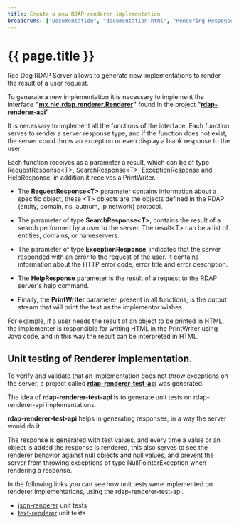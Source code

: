 ```yaml
---
title: Create a new RDAP-renderer implementation
breadcrums: ["Documentation", "documentation.html", "Rendering Response Data", "documentation.html#rendering-response-data"]
---
```


# {{ page.title }}

Red Dog RDAP Server allows to generate new implementations to render the result of a user request.

To generate a new implementation it is necessary to implement the interface __"[mx.nic.rdap.renderer.Renderer](https://github.com/NICMx/rdap-renderer-api/blob/master/src/main/java/mx/nic/rdap/renderer/Renderer.java)"__ found in the project __"[rdap-renderer-api](https://github.com/NICMx/rdap-renderer-api)"__ 

It is necessary to implement all the functions of the interface. Each function serves to render a server response type, and if the function does not exist, the server could throw an exception or even display a blank response to the user.

Each function receives as a parameter a result, which can be of type RequestResponse&lt;T&gt;, SearchResponse&lt;T&gt;, ExceptionResponse and HelpResponse, in addition it receives a PrintWriter.

- The __RequestResponse&lt;T&gt;__ parameter contains information about a specific object, these &lt;T&gt; objects are the objects defined in the RDAP (entity, domain, ns, autnum, ip network) protocol.

- The parameter of type __SearchResponse&lt;T&gt;__, contains the result of a search performed by a user to the server. The result&lt;T&gt; can be a list of entities, domains, or nameservers.

- The parameter of type __ExceptionResponse__, indicates that the server responded with an error to the request of the user. It contains information about the HTTP error code, error title and error description.

- The __HelpResponse__ parameter is the result of a request to the RDAP server's help command.

- Finally, the __PrintWriter__ parameter, present in all functions, is the output stream that will print the text as the implementor wishes.

For example, if a user needs the result of an object to be printed in HTML, the implementer is responsible for writing HTML in the PrintWriter using Java code, and in this way the result can be interpreted in HTML.

## Unit testing of Renderer implementation.

To verify and validate that an implementation does not throw exceptions on the server, a project called __[rdap-renderer-test-api](https://github.com/NICMx/rdap-renderer-test-api)__ was generated.

The idea of __rdap-renderer-test-api__ is to generate unit tests on rdap-renderer-api implementations.

__rdap-renderer-test-api__ helps in generating responses, in a way the server would do it.

The response is generated with test values, and every time a value or an object is added the response is rendered, this also serves to see the renderer behavior against null objects and null values, and prevent the server from throwing exceptions of type NullPointerException when rendering a response.

In the following links you can see how unit tests were implemented on renderer implementations, using the rdap-renderer-test-api.

- [json-renderer](https://github.com/NICMx/rdap-json-renderer/blob/master/src/test/java/mx/nic/rdap/test/json/TestJsonRenderer.java) unit tests
- [text-renderer](https://github.com/NICMx/rdap-text-renderer/blob/master/src/test/java/mx/nic/rdap/renderer/text/TestTextRenderer.java) unit tests